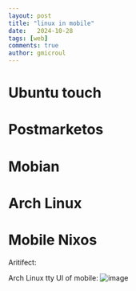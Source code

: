```yaml
---
layout: post
title: "linux in mobile"
date:   2024-10-28
tags: [web]
comments: true
author: gmicroul
---
```


# Ubuntu touch
# Postmarketos 
# Mobian
# Arch Linux
# Mobile Nixos

Aritifect:

Arch Linux tty UI of mobile:
![image](https://github.com/user-attachments/assets/6b0eeb8b-cc4c-4738-b0a5-5edee843bd7b)
